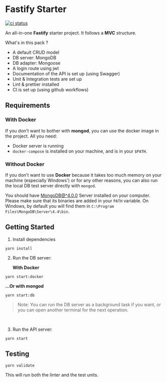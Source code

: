 # Fastify Starter

[![ci status](https://github.com/alexandre-lelain/fastify-starter/workflows/CI/badge.svg)](https://github.com/alexandre-lelain/fastify-starter/actions?query=workflow%3ACI)

An all-in-one **Fastify** starter project. It follows a **MVC** structure.

What's in this pack ?

- A default CRUD model
- DB server: MongoDB
- DB adapter: Mongoose
- A login route using jwt
- Documentation of the API is set up (using Swagger)
- Unit & Integration tests are set up
- Lint & prettier installed
- CI is set up (using github workflows)

## Requirements

### With Docker

If you don't want to bother with **mongod**, you can use the docker image in the project. All you need:

- Docker server is running
- `docker-compose` is installed on your machine, and is in your `$PATH`.

### Without Docker

If you don't want to use **Docker** because it takes too much memory on your machine (especially Windows') or for any other reasons, you can also run the local DB test server
directly with `mongod`.

You should have [MongoDB@^4.0.0](https://www.mongodb.com/try/download/community) Server installed on your computer. Please make sure that its binaries are added
in your `PATH` variable. On Windows, by default you will find them in `C:\Program Files\MongoDB\Server\4.4\bin`.

## Getting Started

1. Install dependencies

```
yarn install
```

2. Run the DB server:

   **With Docker**

```
yarn start:docker
```

**...Or with mongod**

```
yarn start:db
```

> Note: You can run the DB server as a background task if you want, or you can open another terminal for the next operation.

<br/>

3. Run the API server:

```
yarn start
```

## Testing

```
yarn validate
```

This will run both the linter and the test units.
